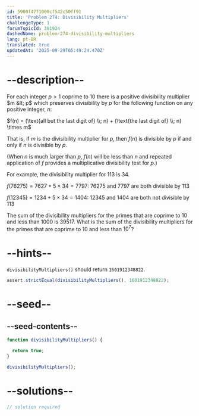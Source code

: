 ```yaml
---
id: 5900f47f1000cf542c50ff91
title: 'Problem 274: Divisibility Multipliers'
challengeType: 1
forumTopicId: 301924
dashedName: problem-274-divisibility-multipliers
lang: pt-BR
translated: true
updatedAt: '2025-09-29T05:49:24.470Z'
---
```


# --description--

For each integer $p > 1$ coprime to 10 there is a positive divisibility multiplier $m &lt; p$ which preserves divisibility by $p$ for the following function on any positive integer, $n$:

$f(n) = (\text{all but the last digit of} \\; n) + (\text{the last digit of} \\; n) \times m$

That is, if $m$ is the divisibility multiplier for $p$, then $f(n)$ is divisible by $p$ if and only if $n$ is divisible by $p$.

(When $n$ is much larger than $p$, $f(n)$ will be less than $n$ and repeated application of $f$ provides a multiplicative divisibility test for $p$.)

For example, the divisibility multiplier for 113 is 34.

$f(76275) = 7627 + 5 \times 34 = 7797$: 76275 and 7797 are both divisible by 113

$f(12345) = 1234 + 5 \times 34 = 1404$: 12345 and 1404 are both not divisible by 113

The sum of the divisibility multipliers for the primes that are coprime to 10 and less than 1000 is 39517. What is the sum of the divisibility multipliers for the primes that are coprime to 10 and less than ${10}^7$?

# --hints--

`divisibilityMultipliers()` should return `1601912348822`.

```js
assert.strictEqual(divisibilityMultipliers(), 1601912348822);
```

# --seed--

## --seed-contents--

```js
function divisibilityMultipliers() {

  return true;
}

divisibilityMultipliers();
```

# --solutions--

```js
// solution required
```
